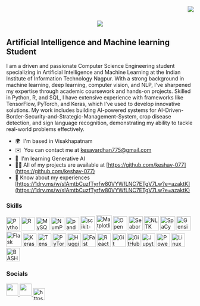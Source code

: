 <img align="right" src="https://visitor-badge.laobi.icu/badge?page_id=salesp07.salesp07" />

<h1 align="center">
    <img src="https://readme-typing-svg.herokuapp.com/?font=Righteous&size=35&center=true&vCenter=true&width=500&height=70&duration=4000&lines=Hi+There!+👋;+I'm+keshav!;" />
</h1>



Artificial Intelligence and Machine learning Student
----------------------------------------------------

I am a driven and passionate Computer Science Engineering student specializing in Artificial Intelligence and Machine Learning at the Indian Institute of Information Technology Nagpur. With a strong background in machine learning, deep learning, computer vision, and NLP, I’ve sharpened my expertise through academic coursework and hands-on projects. Skilled in Python, R, and SQL, I have extensive experience with frameworks like TensorFlow, PyTorch, and Keras, which I’ve used to develop innovative solutions. My work includes building AI-powered systems for AI-Driven-Border-Security-and-Strategic-Management-System, crop disease detection, and sign language recognition, demonstrating my ability to tackle real-world problems effectively.

* 🌍  I'm based in Visakhapatnam
* ✉️  You can contact me at [kesavardhan775@gmail.com](mailto:kesavardhan775@gmail.com)
* 🧠  I'm learning Generative AI
* 👨‍💻 All of my projects are available at [https://github.com/keshav-077](https://github.com/keshav-077)
* 📄 Know about my experiences [https://1drv.ms/w/s!AmtbCuzfTyrfw80VYWfLNC7ETgV7Lw?e=azaktK](https://1drv.ms/w/s!AmtbCuzfTyrfw80VYWfLNC7ETgV7Lw?e=azaktK)

### Skills

<p align="left">
  <a href="https://www.python.org/" target="_blank" rel="noreferrer"><img src="https://raw.githubusercontent.com/danielcranney/readme-generator/main/public/icons/skills/python-colored.svg" width="36" height="36" alt="Python" /></a>
  <a href="https://www.r-project.org/" target="_blank" rel="noreferrer"><img src="https://img.icons8.com/?size=100&id=ddMdoLrkgZkC&format=png&color=000000"  width="36" height="36" alt="R" /></a>
  <a href="https://www.mysql.com/" target="_blank" rel="noreferrer"><img src="https://raw.githubusercontent.com/danielcranney/readme-generator/main/public/icons/skills/mysql-colored.svg" width="36" height="36" alt="MySQL" /></a>
  <a href="https://numpy.org/" target="_blank" rel="noreferrer"><img src="https://img.icons8.com/?size=100&id=aR9CXyMagKIS&format=png&color=000000" width="36" height="36" alt="NumPy" /></a>
  <a href="https://pandas.pydata.org/" target="_blank" rel="noreferrer"><img src="https://img.icons8.com/?size=100&id=xSkewUSqtErH&format=png&color=000000" width="36" height="36" alt="pandas" /></a>
  <a href="https://scikit-learn.org/" target="_blank" rel="noreferrer"><img src="https://cdn.jsdelivr.net/gh/devicons/devicon@latest/icons/scikitlearn/scikitlearn-original.svg" width="38" height="38" alt="scikit-learn" /></a>
  <a href="https://matplotlib.org/" target="_blank" rel="noreferrer"><img src="https://cdn.jsdelivr.net/gh/devicons/devicon@latest/icons/matplotlib/matplotlib-original-wordmark.svg" width="41" height="41" alt="Matplotlib" /></a>
  <a href="https://opencv.org/" target="_blank" rel="noreferrer"><img src="https://cdn.jsdelivr.net/gh/devicons/devicon@latest/icons/opencv/opencv-original.svg" width="38" height="38" alt="OpenCV" /></a>
  <a href="https://seaborn.pydata.org/" target="_blank" rel="noreferrer"><img src="https://cdn.worldvectorlogo.com/logos/seaborn-1.svg" width="38" height="38" alt="Seaborn" /></a>
  <a href="https://nltk.org/" target="_blank" rel="noreferrer"><img src="https://aitoolexplainer.com/wp-content/uploads/2023/03/NLTK.png.png" width="40" height="38" alt="NLTK" /></a>
  <a href="https://spacy.io/" target="_blank" rel="noreferrer"><img src="https://upload.wikimedia.org/wikipedia/commons/thumb/8/88/SpaCy_logo.svg/2560px-SpaCy_logo.svg.png" width="40" height="38" alt="SpaCy" /></a>
  <a href="https://gensim.models" target="_blank" rel="noreferrer"><img src="https://numfocus.org/wp-content/uploads/2018/01/gensim-circle.png" width="38" height="38" alt="Gensim" /></a>
  <a href="https://flask.palletsprojects.com/en/2.0.x/" target="_blank" rel="noreferrer"><img src="https://img.icons8.com/?size=100&id=ewGOClUtmFX4&format=png&color=000000" width="41" height="41" alt="Flask" /></a>
  <a href="https://keras.io/" target="_blank" rel="noreferrer"><img src="https://cdn.jsdelivr.net/gh/devicons/devicon@latest/icons/keras/keras-original.svg" width="36" height="36" alt="Keras" /></a>
  <a href="https://www.tensorflow.org/" target="_blank" rel="noreferrer"><img src="https://raw.githubusercontent.com/danielcranney/readme-generator/main/public/icons/skills/tensorflow-colored.svg" width="36" height="36" alt="TensorFlow" /></a>
  <a href="https://pytorch.org/" target="_blank" rel="noreferrer"><img src="https://raw.githubusercontent.com/danielcranney/readme-generator/main/public/icons/skills/pytorch-colored.svg" width="36" height="36" alt="PyTorch" /></a>
  <a href="https://huggingface.co/" target="_blank" rel="noreferrer"><img src="https://img.icons8.com/?size=100&id=sop9ROXku5bb&format=png&color=000000" width="36" height="36" alt="Hugging Face" /></a>
  <a href="https://fastapi.tiangolo.com/" target="_blank" rel="noreferrer"><img src="https://raw.githubusercontent.com/danielcranney/readme-generator/main/public/icons/skills/fastapi-colored.svg" width="36" height="36" alt="Fast API" /></a>
  <a href="https://reactjs.org/" target="_blank" rel="noreferrer"><img src="https://raw.githubusercontent.com/danielcranney/readme-generator/main/public/icons/skills/react-colored.svg" width="36" height="36" alt="React JS" /></a>
  <a href="https://git-scm.com/" target="_blank" rel="noreferrer"><img src="https://raw.githubusercontent.com/danielcranney/readme-generator/main/public/icons/skills/git-colored.svg" width="36" height="36" alt="Git" /></a>
  <a href="https://github.com/" target="_blank" rel="noreferrer"><img src="https://img.icons8.com/?size=100&id=52539&format=png&color=000000" width="36" height="36" alt="GitHub" /></a>
  <a href="https://jupyter.org/" target="_blank" rel="noreferrer"><img src="https://raw.githubusercontent.com/danielcranney/readme-generator/main/public/icons/skills/jupyter-colored.svg" width="36" height="36" alt="Jupyter" /></a>
  <a href="https://powerbi.microsoft.com/" target="_blank" rel="noreferrer"><img src="https://raw.githubusercontent.com/danielcranney/readme-generator/main/public/icons/skills/powerbi-colored.svg" width="36" height="36" alt="Power BI" /></a>
  <a href="https://www.linux.org/" target="_blank" rel="noreferrer"><img src="https://raw.githubusercontent.com/danielcranney/readme-generator/main/public/icons/skills/linux-colored.svg" width="36" height="36" alt="Linux" /></a>
  <a href="https://www.gnu.org/software/bash/" target="_blank" rel="noreferrer"><img src="https://raw.githubusercontent.com/danielcranney/readme-generator/main/public/icons/skills/bash-colored.svg" width="36" height="36" alt="BASH" /></a>
</p>



### Socials

<p align="left"> <a href="https://www.github.com/keshav-077" target="_blank" rel="noreferrer"> <picture> <source media="(prefers-color-scheme: dark)" srcset="https://raw.githubusercontent.com/danielcranney/readme-generator/main/public/icons/socials/github-dark.svg" /> <source media="(prefers-color-scheme: light)" srcset="https://raw.githubusercontent.com/danielcranney/readme-generator/main/public/icons/socials/github.svg" /> <img src="https://raw.githubusercontent.com/danielcranney/readme-generator/main/public/icons/socials/github.svg" width="32" height="32" /> </picture> </a> <a href="https://www.linkedin.com/in/keshavardhan-m-9b8a22314/" target="_blank" rel="noreferrer"> <picture> <source media="(prefers-color-scheme: dark)" srcset="https://raw.githubusercontent.com/danielcranney/readme-generator/main/public/icons/socials/linkedin-dark.svg" /> <source media="(prefers-color-scheme: light)" srcset="https://raw.githubusercontent.com/danielcranney/readme-generator/main/public/icons/socials/linkedin.svg" /> <img src="https://raw.githubusercontent.com/danielcranney/readme-generator/main/public/icons/socials/linkedin.svg" width="32" height="32" /> </picture> </a><a href="https://kaggle.com/https://www.kaggle.com/?utm_source=homescreen" target="blank"><img align="center" src="https://raw.githubusercontent.com/rahuldkjain/github-profile-readme-generator/master/src/images/icons/Social/kaggle.svg" alt="https://www.kaggle.com/?utm_source=homescreen" height="32" width="32" /></a></p>
